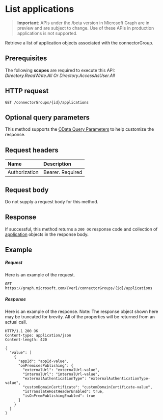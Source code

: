 # List applications

> **Important**: APIs under the /beta version in Microsoft Graph are in preview and are subject to change. Use of these APIs in production applications is not supported.

Retrieve a list of application objects associated with the connectorGroup.
## Prerequisites
The following **scopes** are required to execute this API: *Directory.ReadWrite.All Or Directory.AccessAsUser.All*
## HTTP request
<!-- { "blockType": "ignored" } -->
```http
GET /connectorGroups/{id}/applications
```
## Optional query parameters
This method supports the [OData Query Parameters](http://developer.microsoft.com/en-us/graph/docs/overview/query_parameters) to help customize the response.

## Request headers
| Name      |Description|
|:----------|:----------|
| Authorization  | Bearer. Required|

## Request body
Do not supply a request body for this method.
## Response
If successful, this method returns a `200 OK` response code and collection of [application](../resources/application.md) objects in the response body.
## Example
##### Request
Here is an example of the request.
<!-- {
  "blockType": "request",
  "name": "get_applications"
}-->
```http
GET https://graph.microsoft.com/{ver}/connectorGroups/{id}/applications
```
##### Response
Here is an example of the response. Note: The response object shown here may be truncated for brevity. All of the properties will be returned from an actual call.
<!-- {
  "blockType": "response",
  "truncated": true,
  "@odata.type": "microsoft.graph.application",
  "isCollection": true
} -->
```http
HTTP/1.1 200 OK
Content-type: application/json
Content-length: 420

{
  "value": [
    {
      "appId": "appId-value",
      "onPremisesPublishing": {
        "externalUrl": "externalUrl-value",
        "internalUrl": "internalUrl-value",
        "externalAuthenticationType": "externalAuthenticationType-value",
        "customDomainCertificate": "customDomainCertificate-value",
        "isTranslateHostHeaderEnabled": true,
        "isOnPremPublishingEnabled": true
      }
    }
  ]
}
```

<!-- uuid: 8fcb5dbc-d5aa-4681-8e31-b001d5168d79
2015-10-25 14:57:30 UTC -->
<!-- {
  "type": "#page.annotation",
  "description": "List applications",
  "keywords": "",
  "section": "documentation",
  "tocPath": ""
}-->
